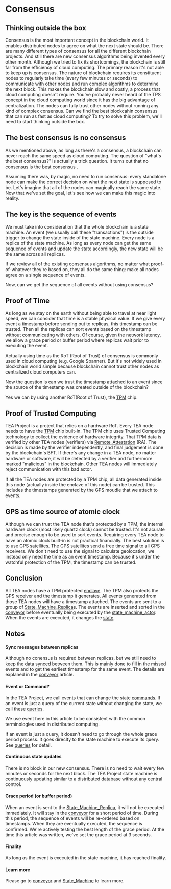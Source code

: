 # Consensus

## Thinking outside the box

Consensus is the most important concept in the blockchain world. It enables distributed nodes to agree on what the next state should be. There are many different types of consensus for all the different blockchain projects. And still there are new consensus algorithms being invented every other month. Although we tried to fix its shortcomings, the blockchain is still far from the efficiency of cloud computing. The primary reason it's not able to keep up is consensus. The nature of blockchain requires its constituent nodes to regularly take time (every few minutes or seconds) to communicate with other nodes and run complex algorithms to determine the next block. This makes the blockchain slow and costly, a process that cloud computing doesn't require. You've probably never heard of the TPS concept in the cloud computing world since it has the big advantage of centralization. The nodes can fully trust other nodes without running any kind of complex consensus. Can we find the best blockcahin consensus that can run as fast as cloud computing? To try to solve this problem, we'll need to start thinking outside the box.

## The best consensus is no consensus

As we mentioned above, as long as there's a consensus, a blockchain can never reach the same speed as cloud computing. The question of "what's the best consensus?" is actually a trick question. It turns out that no consensus is the best consensus .

Assuming there was, by magic, no need to run consensus: every standalone node can make the correct decision on what the next state is supposed to be. Let's imagine that all of the nodes can magically reach the same state. Now that we've set the goal, let's see how we can make this magic into reality. 

## The key is the sequence of events

We must take into consideration that the whole blockchain is a state machine. An event (we usually call these "transactions") is the outside trigger to change the state inside of the state machine. Every node is a replica of the state machine. As long as every node can get the same sequence of events and update the state accordingly, the new state will be the same across all replicas.

If we review all of the existing consensus algorithms, no matter what proof-of-whatever they're based on, they all do the same thing: make all nodes agree on a single sequence of events. 

Now, can we get the sequence of all events without using consensus?

## Proof of Time

As long as we stay on the earth without being able to travel at near light speed, we can consider that time is a stable physical value. If we give every event a timestamp before sending out to replicas, this timestamp can be trusted. Then all the replicas can sort events based on the timestamp without communicating with others. Of course, given the network latency, we allow a grace period or buffer period where replicas wait prior to executing the event. 

Actually using time as the RoT (Root of Trust) of consensus is commonly used in cloud computing (e.g. Google Spanner). But it's not widely used in blockchain world simple because blockchain cannot trust other nodes as centralized cloud computers can. 

Now the question is can we trust the timestamp attached to an event since the source of the timestamp was created outside of the blockchain?

Yes we can by using another RoT(Root of Trust), the [TPM](../z_glossary/TPM.md) chip.

## Proof of Trusted Computing

TEA Project is a project that relies on a hardware RoT. Every TEA node needs to have the [TPM](../z_glossary/TPM.md) chip built-in. The TPM chip uses Trusted Computing technology to collect the evidence of hardware integrity. That TPM data is verified by other TEA nodes (verifiers) via [Remote_Attestation](Remote_Attestation.md) (RA). The decision is made by the verifier independently, and final judgement is done by the blockchain's BFT. If there's any change in a TEA node, no matter hardware or software, it will be detected by a verifier and furthermore marked "malicious" in the blockchain. Other TEA nodes will immediately reject communication with this bad actor. 

If all the TEA nodes are protected by a TPM chip, all data generated inside this node (actually inside the enclave of this node) can be trusted. This includes the timestamps generated by the GPS moudle that we attach to events.

## GPS as time source of atomic clock

Although we can trust the TEA node that's protected by a TPM, the internal hardware clock (most likely quartz clock) cannot be trusted. It's not acurate and precise enough to be used to sort events. Requiring every TEA node to have an atomic clock built-in is not practical financially. The best solution is to use GPS satellites. The GPS satellites send a free time signal to all GPS receivers. We don't need to use the signal to calculate geolocation, we instead only need the time as an event timestamp. Because it's under the watchful protection of the TPM, the timestamp can be trusted.

## Conclusion

All TEA nodes have a TPM protected [enclave](enclave.md). The TPM also protects the GPS receiver and the timestamp it generates. All events generated from those TEA nodes will have a timestamp attached. The events are sent to a group of [State_Machine_Replica](State_Machine_Replica.md)s. The events are inserted and sorted in the [conveyor](conveyor.md) before eventually being executed by the [state_machine_actor](state_machine_actor.md). When the events are executed, it changes the [state](state.md).

## Notes

#### Sync messages between replicas

Although no conensus is required between replicas, but we still need to keep the data synced between them. This is mainly done to fill in the missed events and to get the earliest timestamp for the same event. The details are explaned in the [conveyor](conveyor.md) article. 

#### Event or Command?

In the TEA Project, we call events that can change the state [commands](commands.md). If an event is just a query of the current state without changing the state, we call these [queries](../../Sep2022_tokenomics/queries.md). 

We use event here in this article to be consistent with the common terminologies used in distributed computing. 

If an event is just a query, it doesn't need to go through the whole grace period process. It goes direclty to the state machine to execute its query. See [queries](../../Sep2022_tokenomics/queries.md) for detail.

#### Continuous state updates

There is no block in our new consensus. There is no need to wait every few minutes or seconds for the next block. The TEA Project state machine is continuously updating similar to a distributed database without any central control.

#### Grace period (or buffer period)

When an event is sent to the [State_Machine_Replica](State_Machine_Replica.md), it will not be executed immediately. It will stay in the [conveyor](conveyor.md) for a short period of time. During this period, the sequence of events will be re-ordered based on timestamps. When they are eventually executed, the sequence is confirmed. We're actively testing the best length of the grace period. At the time this article was written, we've set the grace period at 3 seconds.

#### Finality

As long as the event is executed in the state machine, it has reached finality. 

#### Learn more

Please go to [conveyor](conveyor.md) and [State_Machine](State_Machine.md) to learn more.

